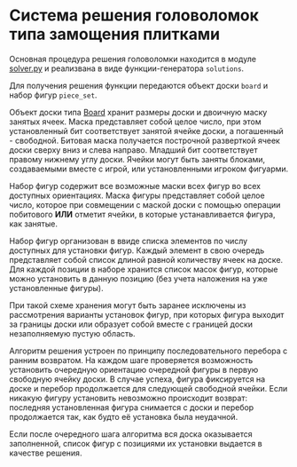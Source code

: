 # Система решения головоломок типа замощения плитками

Основная процедура решения головоломки находится в модуле [solver.py](solver.py) и реализвана в виде функции-генератора `solutions`.

Для получения решения функции передаются объект доски `board` и набор фигур `piece_set`.

Объект доски типа [Board](board.py) хранит размеры доски и двоичную маску занятых ячеек. Маска представляет собой целое число, при этом установленный бит соответствует занятой ячейке доски, а погашенный - свободной. Битовая маска получается построчной разверткой ячеек доски сверху вниз и слева направо. Младший бит соответствует правому нижнему углу доски. Ячейки могут быть заняты блоками, создаваемыми вместе с игрой, или установленными игроком фигуарми.

Набор фигур содержит все возможные маски всех фигур во всех доступных ориентациях. Маска фигуры представляет собой целое число, которое при совмещении с маской доски с помощью операции побитового **ИЛИ** отметит ячейки, в которые устанавливается фигура, как занятые.

Набор фигур организован в ввиде списка элементов по числу доступных для установки фигур. Каждый элемент в свою очередь представляет собой список длиной равной количеству ячеек на доске. Для каждой позиции в наборе хранится список масок фигур, которые можно установить в данную позицию (без учета наложения на уже установленные фигуры).

При такой схеме хранения могут быть заранее исключены из рассмотрения варианты установок фигур, при которых фигура выходит за границы доски или образует собой вместе с границей доски незаполняемую пустую область.

Алгоритм решения устроен по принципу последовательного перебора с ранним возвратом. На каждом шаге проверяется возможность установить очередную ориентацию очередной фигуры в первую свободную ячейку доски. В случае успеха, фигура фиксируется на доске и перебор продолжается для следующей свободной ячейки. Если никакую фигуру установить невозможно происходит возврат: последняя установленная фигура снимается с доски и перебор продолжается так, как будто её установка была неудачной.

Если после очередного шага алгоритма вся доска оказывается заполненной, список фигур с позициями их установки выдается в качестве решения.
